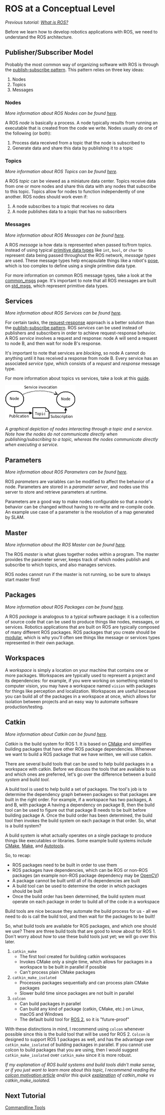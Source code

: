 # ROS at a Conceptual Level

_Previous tutorial: [What is ROS?](1_what_is_ROS.md)_

Before we learn how to develop robotics applications with ROS, we need to understand the ROS architecture.

## Publisher/Subscriber Model

Probably the most common way of organizing software with ROS is through the [publish-subscribe pattern](https://en.wikipedia.org/wiki/Publish%E2%80%93subscribe_pattern).
This pattern relies on three key ideas:

1. Nodes
2. Topics
3. Messages

### Nodes

_More information about ROS Nodes can be found [here](https://wiki.ros.org/Nodes)._

A ROS _node_ is basically a process.
A node typically results from running an executable that is created from the code we write.
Nodes usually do one of the following (or both):

1. Process data received from a topic that the node is subscribed to
2. Generate data and share this data by publishing it to a topic

### Topics

_More information about ROS Topics can be found [here](https://wiki.ros.org/Topics)._

A ROS _topic_ can be viewed as a miniature data center.
Topics receive data from one or more nodes and share this data with any nodes that subscribe to this topic.
Topics allow for nodes to function independently of one another.
ROS nodes should work even if:

1. A node subscribes to a topic that receives no data
2. A node publishes data to a topic that has no subscribers

### Messages

_More information about ROS Messages can be found [here](https://wiki.ros.org/Messages)._

A ROS _message_ ia how data is represented when passed to/from topics.
Instead of using typical [primitive data types](https://en.wikipedia.org/wiki/Primitive_data_type) like `int`, `bool`, or `char` to represent data being passed throughout the ROS network, _message types_ are used.
These message types help encapsulate things like a robot's [pose](http://docs.ros.org/api/geometry_msgs/html/msg/Pose.html), which is too complex to define using a single primitive data type.

For more information on common ROS message types, take a look at the [common_msgs](https://wiki.ros.org/std_msgs) page.
It's important to note that all ROS messages are built on [std_msgs](https://wiki.ros.org/std_msgs), which represent primitive data types.

## Services

_More information about ROS Services can be found [here](https://wiki.ros.org/Services)._

For certain tasks, the [request-response](https://en.wikipedia.org/wiki/Request%E2%80%93response) approach is a better solution than the [publish-subscribe pattern](https://en.wikipedia.org/wiki/Publish%E2%80%93subscribe_pattern).
ROS _services_ can be used instead of publishers and subscribers in order to achieve request-response behavior.
A ROS _service_ involves a request and response: node A will send a request to node B, and then wait for node B's response.

It's important to note that services are _blocking_, so node A cannot do anything until it has received a response from node B.
Every service has an associated _service type_, which consists of a _request_ and _response_ message type.

For more information about topics vs services, take a look at this [guide](https://wiki.ros.org/ROS/Patterns/Communication#Communication_via_Topics_vs_Services_vs_X).

![Nodes using topics vs services](images/ROS_nodes_topics_services.png)

_A graphical depiction of nodes interacting through a topic and a service.
Note how the nodes do not communicate directly when publishing/subscribing to a topic, whereas the nodes communicate directly when executing a service._

## Parameters

_More information about ROS Parameters can be found [here](https://wiki.ros.org/Parameter%20Server)._

ROS _parameters_ are variables can be modified to affect the behavior of a node.
Parameters are stored in a _parameter server_, and nodes use this server to store and retrieve parameters at runtime.

Parameters are a good way to make nodes configurable so that a node's behavior can be changed without having to re-write and re-compile code.
An example use case of a parameter is the resolution of a map generated by SLAM.

## Master

_More information about the ROS Master can be found [here](https://wiki.ros.org/Master)._

The ROS _master_ is what glues together nodes within a program.
The master provides the parameter server, keeps track of which nodes publish and subscribe to which topics, and also manages services.

ROS nodes cannot run if the master is not running, so be sure to always start master first!

## Packages

_More information about ROS Packages can be found [here](https://wiki.ros.org/Packages)._

A ROS _package_ is analogous to a typical software package: it is a collection of source code that can be used to produce things like nodes, messages, or services.
Robotics applications that are built on ROS are typically composed of many different ROS packages.
ROS packages that you create should be [modular](https://en.wikipedia.org/wiki/Modular_programming), which is why you'll often see things like message or services types represented in their own package.

## Workspaces

A _workspace_ is simply a location on your machine that contains one or more packages.
Workspaces are typically used to represent a project and its dependencies: for example, if you were working on something related to computer vision, you may have a workspace named `vision` with packages for things like perception and localization.
Workspaces are useful because you can build all of the packages in a workspace at once, which allows for isolation between projects and an easy way to automate software production/testing.

## Catkin

_More information about Catkin can be found [here](https://wiki.ros.org/catkin)._

_Catkin_ is the build system for ROS 1.
It is based on [CMake](https://cmake.org/) and simplifies building packages that have other ROS package dependencies.
Whenever we want to build a ROS package that we have written, we will use catkin.

There are several build tools that can be used to help build packages in a workspace with catkin.
Before we discuss the tools that are available to us and which ones are preferred, let's go over the difference between a build _system_ and build _tool_.

A build tool is used to help build a set of packages.
The tool's job is to determine the dependency graph between packages so that packages are built in the right order.
For example, if a workspace has two packages, A and B, with package A having a dependency on package B, then the build tool can be used to figure out that package B needs to be built before building package A.
Once the build order has been determined, the build tool then invokes the build system on each package in that order. So, what is a build system?

A build system is what actually operates on a single package to produce things like executables or libraries.
Some example build systems include [CMake](https://cmake.org/), [Make](https://www.gnu.org/software/make/manual/make.html), and [Autotools](https://en.wikipedia.org/wiki/GNU_Autotools).

So, to recap:
* ROS packages need to be built in order to use them
* ROS packages have dependencies, which can be ROS or non-ROS packages (an example non-ROS package dependency may be [OpenCV](https://opencv.org/))
* A package cannot be built until all of its dependencies are built
* A build tool can be used to determine the order in which packages should be built
* Once the build order has been determined, the build system must operate on each package in order to build all of the code in a workspace

Build tools are nice because they automate the build process for us - all we need to do is call the build tool, and then wait for the packages to be built!

So, what build tools are available for ROS packages, and which one should we use?
There are three build tools that are good to know about for ROS 1.
Don't worry about _how_ to use these build tools just yet; we will go over this later.

1. `catkin_make`
    * The first tool created for building catkin workspaces
    * Invokes CMake only a single time, which allows for packages in a workspace to be built in parallel if possible
    * Can't process plain CMake packages
2. `catkin_make_isolated`
    * Processes packages sequentially and can process plain CMake packages
    * Slower build time since packages are not built in parallel
3. `colcon`
    * Can build packages in parallel
    * Can build any kind of package (catkin, CMake, etc.) on Linux, macOS and Windows
    * The default build tool for [ROS 2](https://index.ros.org/doc/ros2/), so it is "future-proof"

With these distinctions in mind, I recommend using `colcon` whenever possible since this is the build tool that will be used for ROS 2.
`Colcon` is designed to support ROS 1 packages as well, and has the advantage over `catkin_make_isolated` of building packages in parallel.
If you cannot use colcon to build packages that you are using, then I would suggest `catkin_make_isolated` over `catkin_make` since it is more robust.

_If my explanation of ROS build systems and build tools didn't make sense, or if you just want to learn more about this topic, I recommend reading the [colcon motivation article](https://design.ros2.org/articles/build_tool.html) and/or this quick [explanation](https://answers.ros.org/question/320613/catkin_make-vs-catkin_make_isolated-which-is-preferred/) of catkin_make vs catkin_make_isolated._

## Next Tutorial

[Commandline Tools](./3_commandline_tools.md)